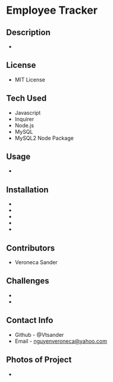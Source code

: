 # Employee Tracker

## Description
 - 
## License 
 - MIT License
## Tech Used
 - Javascript
 - Inquirer
 - Node.js
 - MySQL
 - MySQL2 Node Package
## Usage
 - 
## Installation
 - 
 - 
 - 
 - 
 - 
## Contributors
 - Veroneca Sander
## Challenges
 - 
 - 
## Contact Info
 - Github - @Vtsander
 - Email - nguyenveroneca@yahoo.com
## Photos of Project
 - 
